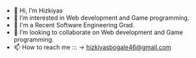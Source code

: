 - 👋 Hi, I’m Hizkiyas
- 👀 I’m interested in Web development and Game programming.
- 🌱 I'm a Recent Software Engineering Grad.
- 💞️ I’m looking to collaborate on Web development and Game programming.
- 📫 How to reach me :::  ->  hizkiyasbogale46@gmail.com

<!---
hizki-rp/hizki-rp is a ✨ special ✨ repository because its `README.md` (this file) appears on your GitHub profile.
You can click the Preview link to take a look at your changes.
--->
